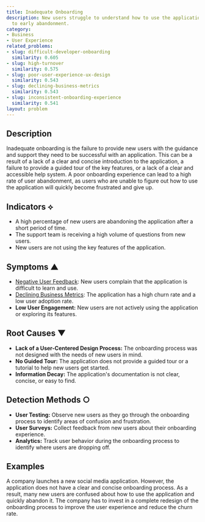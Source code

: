 ```yaml
---
title: Inadequate Onboarding
description: New users struggle to understand how to use the application, leading
  to early abandonment.
category:
- Business
- User Experience
related_problems:
- slug: difficult-developer-onboarding
  similarity: 0.605
- slug: high-turnover
  similarity: 0.575
- slug: poor-user-experience-ux-design
  similarity: 0.543
- slug: declining-business-metrics
  similarity: 0.543
- slug: inconsistent-onboarding-experience
  similarity: 0.541
layout: problem
---
```


## Description
Inadequate onboarding is the failure to provide new users with the guidance and support they need to be successful with an application. This can be a result of a lack of a clear and concise introduction to the application, a failure to provide a guided tour of the key features, or a lack of a clear and accessible help system. A poor onboarding experience can lead to a high rate of user abandonment, as users who are unable to figure out how to use the application will quickly become frustrated and give up.

## Indicators ⟡
- A high percentage of new users are abandoning the application after a short period of time.
- The support team is receiving a high volume of questions from new users.
- New users are not using the key features of the application.

## Symptoms ▲
- [Negative User Feedback](negative-user-feedback.md): New users complain that the application is difficult to learn and use.
- [Declining Business Metrics](declining-business-metrics.md): The application has a high churn rate and a low user adoption rate.
- **Low User Engagement:** New users are not actively using the application or exploring its features.

## Root Causes ▼
- **Lack of a User-Centered Design Process:** The onboarding process was not designed with the needs of new users in mind.
- **No Guided Tour:** The application does not provide a guided tour or a tutorial to help new users get started.
- **Information Decay:** The application's documentation is not clear, concise, or easy to find.

## Detection Methods ○
- **User Testing:** Observe new users as they go through the onboarding process to identify areas of confusion and frustration.
- **User Surveys:** Collect feedback from new users about their onboarding experience.
- **Analytics:** Track user behavior during the onboarding process to identify where users are dropping off.

## Examples
A company launches a new social media application. However, the application does not have a clear and concise onboarding process. As a result, many new users are confused about how to use the application and quickly abandon it. The company has to invest in a complete redesign of the onboarding process to improve the user experience and reduce the churn rate.